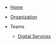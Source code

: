 - [Home](/)

- [Organization](en/organization.md)

- Teams
  - [Digital Services](en/digital-services/team.md)
